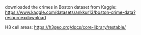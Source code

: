 downloaded the crimes in Boston dataset from Kaggle: https://www.kaggle.com/datasets/ankkur13/boston-crime-data?resource=download

H3 cell areas: https://h3geo.org/docs/core-library/restable/ 
